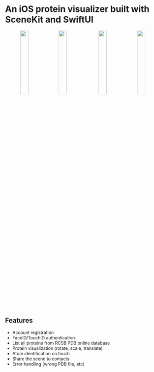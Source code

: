 # An iOS protein visualizer built with SceneKit and SwiftUI

<p align="center">
  <img src="https://github.com/julien-ctx/swifty-proteins/blob/chore/assets/SwiftyProteins/Assets.xcassets/screenshot1.imageset/Screenshot%202024-06-15%20at%2018.44.58.png" width="23%" />
  <img src="https://github.com/julien-ctx/swifty-proteins/blob/chore/assets/SwiftyProteins/Assets.xcassets/screenshot2.imageset/Screenshot%202024-06-15%20at%2018.45.34.png" width="23%" style="margin-left:1%;margin-right:1%" />
  <img src="https://github.com/julien-ctx/swifty-proteins/blob/chore/assets/SwiftyProteins/Assets.xcassets/screenshot3.imageset/Screenshot%202024-06-15%20at%2018.47.04.png" width="23%" style="margin-left:1%;margin-right:1%" />
  <img src="https://github.com/julien-ctx/swifty-proteins/blob/chore/assets/SwiftyProteins/Assets.xcassets/screenshot4.imageset/Screenshot%202024-06-15%20at%2018.47.37.png" width="23%" />
</p>

## Features

- Account registration
- FaceID/TouchID authentication
- List all proteins from RCSB PDB online database
- Protein visualization (rotate, scale, translate)
- Atom identification on touch
- Share the scene to contacts
- Error handling (wrong PDB file, etc)
